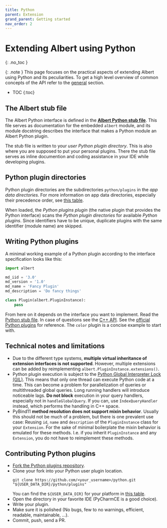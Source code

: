 ```yaml
---
title: Python
parent: Extension
grand_parent: Getting started
nav_order: 2
---
```


# Extending Albert using Python
{: .no_toc }

{: .note }
This page focuses on the practical aspects of extending Albert using Python and its peculiarities.
To get a high level overview of common concepts of the API refer to the [general](/gettingstarted/extension/general) section.

- TOC
{:toc}

## The Albert stub file

The Albert Python interface is defined in the [**Albert Python stub file**](https://github.com/albertlauncher/plugins/blob/main/python/albert.pyi).
This file serves as documentation for the embedded `albert` module, and its module docstring describes the interface that makes a Python module an Albert Python plugin.

The stub file is written to your *user Python plugin directory*.
This is also where you are supposed to put your personal plugins.
There the stub file serves as inline documention and coding assistance in your IDE while developing plugins. 

## Python plugin directories

Python plugin directories are the subdirectories `python/plugins` in the *app data directories*.
For more information on app data directories, especially their precedence order, see [this table](https://albertlauncher.github.io/gettingstarted/faq/#where-are-cache-config-and-data-files-stored).

When loaded, the *Python plugins plugin* (the native plugin that provides the Python interface) scans the *Python plugin directories* for available *Python plugins*. 
Since identifiers have to be unique, duplicate plugins with the same identifier (module name) are skipped.

## Writing Python plugins

A minimal working example of a Python plugin according to the interface specification looks like this:

```python
import albert

md_iid = '3.0'
md_version = '1.0'
md_name = 'Fancy Plugin'
md_description = 'Do fancy things'

class Plugin(albert.PluginInstance):
    pass
```

From here on it depends on the interface you want to implement.
Read the [Python stub file](https://github.com/albertlauncher/plugins/blob/main/python/albert.pyi).
In case of questions see the [C++ API](/reference/namespacealbert.html).
See the [official Python plugins](https://github.com/albertlauncher/python) for reference.
The `color` plugin is a concise example to start with.

## Technical notes and limitations

- Due to the different type systems, **multiple virtual inheritance of extension interfaces is not supported**. 
  However, multiple extensions can be added by reimplementing `albert.PluginInstance.extensions()`.
- Python plugin execution is subject to the [Python Global Interpreter Lock (GIL)](https://en.wikipedia.org/wiki/Global_interpreter_lock).
  This means that only one thread can execute Python code at a time.
  This can become a problem for parallelization of queries or multithreaded global queries.
  Long running handlers will introduce noticeable lags. 
  **Do not block** execution in your query handlers, especially not in `handleGlobalQuery`.
  If you can, use `IndexQueryHandler` instead, which performs the handling in C++ space.
- PyBind11 **method resolution does not support mixin behavior**.
  Usually this should not be much of a problem, but there is one prevalent use case:
  Reusing `id`, `name` and `description` of the `PluginInstance` class for your `Extension`. 
  For the sake of minimal boilerplate the mixin behavior is emulated for these methods.
  I.e. if you inherit `PluginInstance` and any `Extension`, you do not have to reimplement these methods.

## Contributing Python plugins

* [Fork the Python plugins repository](https://github.com/albertlauncher/python/fork).
* Clone your fork into your Python user plugin location.
  ```shell
  git clone https://github.com/<your_username>/python.git "${USER_DATA_DIR}/python/plugins"
  ```
  You can find the `${USER_DATA_DIR}` for your platform in [this table](https://albertlauncher.github.io/gettingstarted/faq/#where-are-cache-config-and-data-files-stored).
* Open the directory in your favorite IDE (PyCharmCE is a good choice).
* Write your plugin.
* Make sure it is polished (No bugs, few to no warnings, efficient, readable, maintainable, …).
* Commit, push, send a PR.